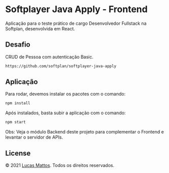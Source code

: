 # Softplayer Java Apply - Frontend

Aplicação para o teste prático de cargo Desenvolvedor Fullstack na Softplan, desenvolvida em React.

## Desafio

CRUD de Pessoa com autenticação Basic.

```bash
https://github.com/softplan/softplayer-java-apply
```

## Aplicação

Para rodar, devemos instalar os pacotes com o comando:
```bash
npm install
```
Após instalados, basta subir a aplicação com o comando:
```bash
npm start
```

Obs: Veja o módulo Backend deste projeto para complementar o Frontend e levantar o servidor de APIs.

## License
© 2021 [Lucas Mattos](https://www.lucasmattos.com.br/). Todos os direitos reservados.
